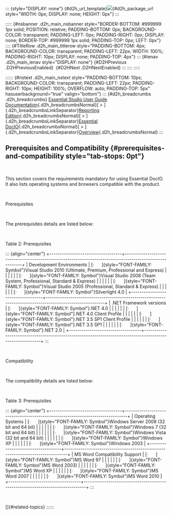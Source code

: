 ::: {style="DISPLAY: none"}
[](ms-xhelp:///?Id=d2h_url_template){#d2h_url_template}![](!package_url!){#d2h_package_url style="WIDTH: 0px; DISPLAY: none; HEIGHT: 0px"}
:::

::::: {#nsbanner .d2h_main_nsbanner style="BORDER-BOTTOM: #999999 1px solid; POSITION: relative; PADDING-BOTTOM: 0px; BACKGROUND-COLOR: transparent; PADDING-LEFT: 0px; PADDING-RIGHT: 0px; DISPLAY: none; BORDER-TOP: #999999 1px solid; PADDING-TOP: 0px; LEFT: 0px"}
:::: {#TitleRow .d2h_main_titlerow style="PADDING-BOTTOM: 4px; BACKGROUND-COLOR: transparent; PADDING-LEFT: 22px; WIDTH: 100%; PADDING-RIGHT: 10px; DISPLAY: none; PADDING-TOP: 4px"}
::: {#ienav .d2h_main_ienav style="DISPLAY: none"}
[](ms-xhelp:///?Id=1c63562c-75ab-498e-9f8d-c239353ccf6f){#D2HPrevious .D2HPreviousEnabled}  [](ms-xhelp:///?Id=19bd07fd-61bc-4a59-be82-5d7bedd7a326){#D2HNext .D2HNextEnabled}
:::
::::
:::::

:::::: {#nstext .d2h_main_nstext style="PADDING-BOTTOM: 10px; BACKGROUND-COLOR: transparent; PADDING-LEFT: 22px; PADDING-RIGHT: 10px; HEIGHT: 100%; OVERFLOW: auto; PADDING-TOP: 5px" hasuserbackground="true" valign="bottom"}
::: {#d2h_breadcrumbs .d2h_breadcrumbs}
[Essential Studio User Guide Documentation](ms-xhelp:///?Id=12457748-09e3-4d74-a240-8e049cedf030){.d2h_breadcrumbsNormal}[ \> ]{.d2h_breadcrumbsLinkSeparator}[Reporting Edition](ms-xhelp:///?Id=027aa5b6-6676-4f93-ad23-c20e8c45792e){.d2h_breadcrumbsNormal}[ \> ]{.d2h_breadcrumbsLinkSeparator}[Essential DocIO](ms-xhelp:///?Id=b88d77b3-4c51-460f-a761-d2ef6d5b0ca6){.d2h_breadcrumbsNormal}[ \> ]{.d2h_breadcrumbsLinkSeparator}[Overview](ms-xhelp:///?Id=24c2adb3-7d10-46d5-b7fc-a0200cca1764){.d2h_breadcrumbsNormal}
:::

## Prerequisites and Compatibility {#prerequisites-and-compatibility style="tab-stops: 0pt"}

 

This section covers the requirements mandatory for using Essential DocIO. It also lists operating systems and browsers compatible with the product.

 

Prerequisites

 

The prerequisites details are listed below:

 

Table 2: Prerequisites

::: {align="center"}
+-----------------------------------+----------------------------------------------------------------------------------------------------------+
| Development Environments          | [·      ]{style="FONT-FAMILY: Symbol"}Visual Studio 2010 (Ultimate, Premium, Professional and Express)   |
|                                   |                                                                                                          |
|                                   | [·      ]{style="FONT-FAMILY: Symbol"}Visual Studio 2008 (Team System, Professional, Standard & Express) |
|                                   |                                                                                                          |
|                                   | [·      ]{style="FONT-FAMILY: Symbol"}Visual Studio 2005 (Professional, Standard & Express)              |
|                                   |                                                                                                          |
|                                   | [·      ]{style="FONT-FAMILY: Symbol"}Silverlight 4.0                                                    |
+-----------------------------------+----------------------------------------------------------------------------------------------------------+
| .NET Framework versions           | [·      ]{style="FONT-FAMILY: Symbol"}.NET 4.0                                                           |
|                                   |                                                                                                          |
|                                   | [·      ]{style="FONT-FAMILY: Symbol"}.NET 4.0 Client Profile                                            |
|                                   |                                                                                                          |
|                                   | [·      ]{style="FONT-FAMILY: Symbol"}.NET 3.5 SP1 Client Profile                                        |
|                                   |                                                                                                          |
|                                   | [·      ]{style="FONT-FAMILY: Symbol"}.NET 3.5 SP1                                                       |
|                                   |                                                                                                          |
|                                   | [·      ]{style="FONT-FAMILY: Symbol"}.NET 2.0                                                           |
+-----------------------------------+----------------------------------------------------------------------------------------------------------+
:::

 

Compatibility

 

The compatibility details are listed below:

 

Table 3: Prerequisites

::: {align="center"}
+-----------------------------------+-------------------------------------------------------------------------------+
| Operating Systems                 | [·      ]{style="FONT-FAMILY: Symbol"}Windows Server 2008 (32 bit and 64 bit) |
|                                   |                                                                               |
|                                   | [·      ]{style="FONT-FAMILY: Symbol"}Windows 7 (32 bit and 64 bit)           |
|                                   |                                                                               |
|                                   | [·      ]{style="FONT-FAMILY: Symbol"}Windows Vista (32 bit and 64 bit)       |
|                                   |                                                                               |
|                                   | [·      ]{style="FONT-FAMILY: Symbol"}Windows XP                              |
|                                   |                                                                               |
|                                   | [·      ]{style="FONT-FAMILY: Symbol"}Windows 2003                            |
+-----------------------------------+-------------------------------------------------------------------------------+
| MS Word Compatibility Support     | [·      ]{style="FONT-FAMILY: Symbol"}MS Word 97                              |
|                                   |                                                                               |
|                                   | [·      ]{style="FONT-FAMILY: Symbol"}MS Word 2003)                           |
|                                   |                                                                               |
|                                   | [·      ]{style="FONT-FAMILY: Symbol"}MS Word XP                              |
|                                   |                                                                               |
|                                   | [·      ]{style="FONT-FAMILY: Symbol"}MS Word 2007                            |
|                                   |                                                                               |
|                                   | [·      ]{style="FONT-FAMILY: Symbol"}MS Word 2010                            |
+-----------------------------------+-------------------------------------------------------------------------------+
:::

 

[]{#related-topics}
::::::
